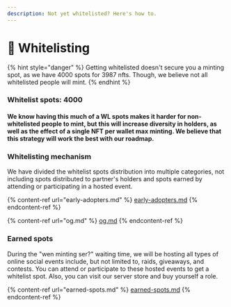```yaml
---
description: Not yet whitelisted? Here's how to.
---
```


# 🏁 Whitelisting

{% hint style="danger" %}
Getting whitelisted doesn't secure you a minting spot, as we have 4000 spots for 3987 nfts. Though, we believe not all whitelisted people will mint.
{% endhint %}



### Whitelist spots: 4000

#### We know having this much of a WL spots makes it harder for non-whitelisted people to mint, but this will increase diversity in holders, as well as the effect of a single NFT per wallet max minting. We believe that this strategy will work the best with our roadmap.



### Whitelisting mechanism

We have divided the whitelist spots distribution into multiple categories, not including spots distributed to partner's holders and spots earned by attending or participating in a hosted event.

{% content-ref url="early-adopters.md" %}
[early-adopters.md](early-adopters.md)
{% endcontent-ref %}

{% content-ref url="og.md" %}
[og.md](og.md)
{% endcontent-ref %}



### Earned spots

During the "wen minting ser?" waiting time, we will be hosting all types of online social events include, but not limited to, raids, giveaways, and contests. You can attend or participate to these hosted events to get a whitelist spot. Also, you can visit our server store and buy yourself a role.

{% content-ref url="earned-spots.md" %}
[earned-spots.md](earned-spots.md)
{% endcontent-ref %}
